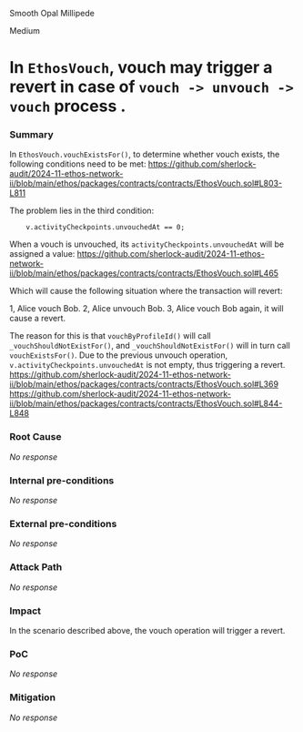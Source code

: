 Smooth Opal Millipede

Medium

# In `EthosVouch`, vouch may trigger a revert in case of `vouch -> unvouch -> vouch` process .

### Summary

In `EthosVouch.vouchExistsFor()`, to determine whether vouch exists, the following conditions need to be met:
https://github.com/sherlock-audit/2024-11-ethos-network-ii/blob/main/ethos/packages/contracts/contracts/EthosVouch.sol#L803-L811

The problem lies in the third condition:
```solidity
    v.activityCheckpoints.unvouchedAt == 0;
```
When a vouch is unvouched, its `activityCheckpoints.unvouchedAt` will be assigned a value:
https://github.com/sherlock-audit/2024-11-ethos-network-ii/blob/main/ethos/packages/contracts/contracts/EthosVouch.sol#L465

Which will cause the following situation where the transaction will revert:

1, Alice vouch Bob.
2, Alice unvouch Bob.
3, Alice vouch Bob again, it will cause a revert.

The reason for this is that `vouchByProfileId()` will call `_vouchShouldNotExistFor()`, and `_vouchShouldNotExistFor()` will in turn call `vouchExistsFor()`. Due to the previous unvouch operation, `v.activityCheckpoints.unvouchedAt` is not empty, thus triggering a revert.
https://github.com/sherlock-audit/2024-11-ethos-network-ii/blob/main/ethos/packages/contracts/contracts/EthosVouch.sol#L369
https://github.com/sherlock-audit/2024-11-ethos-network-ii/blob/main/ethos/packages/contracts/contracts/EthosVouch.sol#L844-L848


### Root Cause

_No response_

### Internal pre-conditions

_No response_

### External pre-conditions

_No response_

### Attack Path

_No response_

### Impact

In the scenario described above, the vouch operation will trigger a revert.


### PoC

_No response_

### Mitigation

_No response_